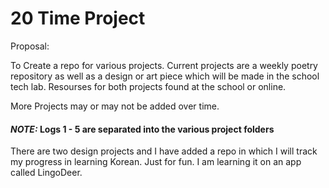 # 20 Time Project

Proposal:

To Create a repo for various projects. Current projects are a weekly poetry repository as well as a design or art piece which will be made in the school tech lab. Resourses for both projects found at the school or online.

More Projects may or may not be added over time.

#### ***NOTE:*** Logs 1 - 5 are separated into the various project folders

There are two design projects and I have added a repo in which I will track my progress in learning Korean. Just for fun. I am learning it on an app called LingoDeer.
